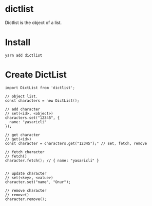 # dictlist
Dictlist is the object of a list.

# Install

    yarn add dictlist
    
# Create DictList

```JS
import DictList from 'dictlist';

// object list.
const characters = new DictList();

// add character
// set(<id>, <object>)
characters.set("12345", {
  name: "yasaricli"
});

// get character
// get(<id>)
const character = characters.get("12345");" // set, fetch, remove

// fetch character
// fetch()
character.fetch(); // { name: "yasaricli" }


// update character
// set(<key>, <value>)
character.set("name", "Onur");

// remove character
// remove()
character.remove();


```
